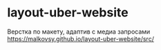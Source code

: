 # layout-uber-website
Верстка по макету, адаптив с медиа запросами
https://malkovsy.github.io/layout-uber-website/src/
